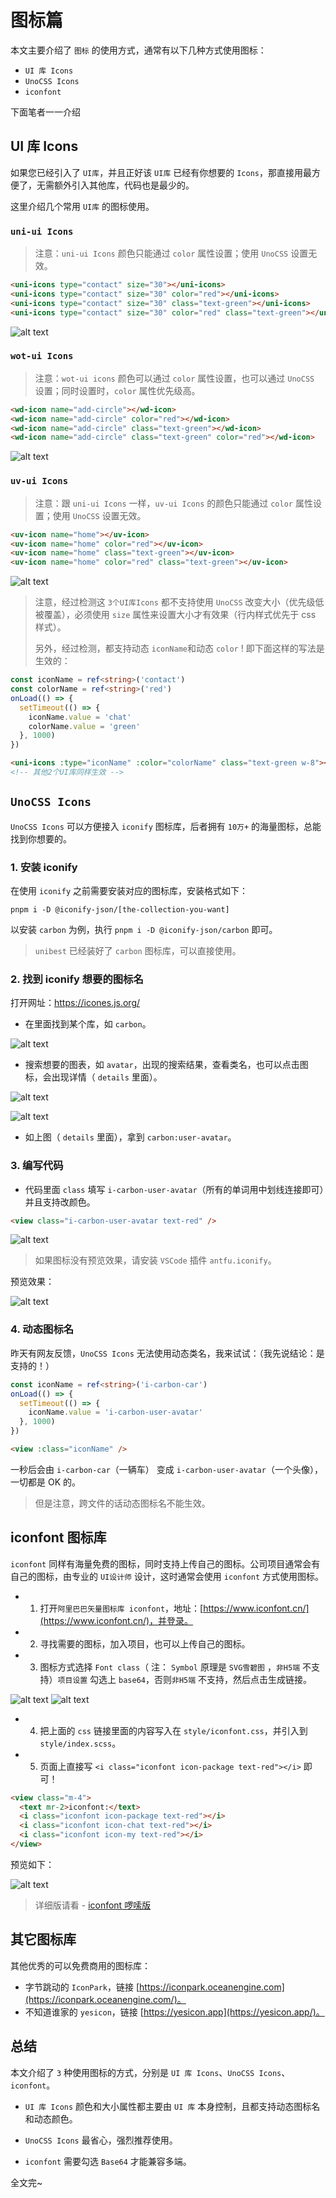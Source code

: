 # 图标篇

本文主要介绍了 `图标` 的使用方式，通常有以下几种方式使用图标：

- `UI 库 Icons`
- `UnoCSS Icons`
- `iconfont`

下面笔者一一介绍

## UI 库 Icons

如果您已经引入了 `UI库`，并且正好该 `UI库` 已经有你想要的 `Icons`，那直接用最方便了，无需额外引入其他库，代码也是最少的。

这里介绍几个常用 `UI库` 的图标使用。

### `uni-ui Icons`

> 注意：`uni-ui Icons` 颜色只能通过 `color` 属性设置；使用 `UnoCSS` 设置无效。

```html
<uni-icons type="contact" size="30"></uni-icons>
<uni-icons type="contact" size="30" color="red"></uni-icons>
<uni-icons type="contact" size="30" class="text-green"></uni-icons>
<uni-icons type="contact" size="30" color="red" class="text-green"></uni-icons>
```

![alt text](./assets/5-1.png)

### `wot-ui Icons`

> 注意：`wot-ui icons` 颜色可以通过 `color` 属性设置，也可以通过 `UnoCSS` 设置；同时设置时，`color` 属性优先级高。

```html
<wd-icon name="add-circle"></wd-icon>
<wd-icon name="add-circle" color="red"></wd-icon>
<wd-icon name="add-circle" class="text-green"></wd-icon>
<wd-icon name="add-circle" class="text-green" color="red"></wd-icon>
```

![alt text](./assets/5-2.png)

### `uv-ui Icons`

> 注意：跟 `uni-ui Icons` 一样，`uv-ui Icons` 的颜色只能通过 `color` 属性设置；使用 `UnoCSS` 设置无效。

```html
<uv-icon name="home"></uv-icon>
<uv-icon name="home" color="red"></uv-icon>
<uv-icon name="home" class="text-green"></uv-icon>
<uv-icon name="home" color="red" class="text-green"></uv-icon>
```

![alt text](./assets/5-3.png)

> 注意，经过检测这 `3个UI库Icons` 都不支持使用 `UnoCSS` 改变大小（优先级低被覆盖），必须使用 `size` 属性来设置大小才有效果（行内样式优先于 css 样式）。
>
> 另外，经过检测，都支持动态 `iconName`和动态 `color` ! 即下面这样的写法是生效的：

```ts
const iconName = ref<string>('contact')
const colorName = ref<string>('red')
onLoad(() => {
  setTimeout(() => {
    iconName.value = 'chat'
    colorName.value = 'green'
  }, 1000)
})
```

```html
<uni-icons :type="iconName" :color="colorName" class="text-green w-8"></uni-icons>
<!-- 其他2个UI库同样生效 -->
```

## `UnoCSS Icons`

`UnoCSS Icons` 可以方便接入 `iconify` 图标库，后者拥有 `10万+` 的海量图标，总能找到你想要的。

### 1. 安装 iconify

在使用 `iconify` 之前需要安装对应的图标库，安装格式如下：

`pnpm i -D @iconify-json/[the-collection-you-want]`

以安装 `carbon` 为例，执行 `pnpm i -D @iconify-json/carbon` 即可。

> `unibest` 已经装好了 `carbon` 图标库，可以直接使用。

### 2. 找到 iconify 想要的图标名

打开网址：<https://icones.js.org/>

- 在里面找到某个库，如 `carbon`。

![alt text](./assets/5-4.png)

- 搜索想要的图表，如 `avatar`，出现的搜索结果，查看类名，也可以点击图标，会出现详情（ `details` 里面）。

![alt text](./assets/5-5.png)

![alt text](./assets/5-6.png)

- 如上图（ `details` 里面），拿到 `carbon:user-avatar`。

### 3. 编写代码

- 代码里面 `class` 填写 `i-carbon-user-avatar`（所有的单词用中划线连接即可）并且支持改颜色。

```html
<view class="i-carbon-user-avatar text-red" />
```

![alt text](./assets/5-7.png)

> 如果图标没有预览效果，请安装 `VSCode` 插件 `antfu.iconify`。

预览效果：

![alt text](./assets/5-8.png)

### 4. 动态图标名

昨天有网友反馈，`UnoCSS Icons` 无法使用动态类名，我来试试：（我先说结论：是支持的！）

```ts
const iconName = ref<string>('i-carbon-car')
onLoad(() => {
  setTimeout(() => {
    iconName.value = 'i-carbon-user-avatar'
  }, 1000)
})
```

```html
<view :class="iconName" />
```

一秒后会由 `i-carbon-car`（一辆车） 变成 `i-carbon-user-avatar`（一个头像），一切都是 OK 的。

> 但是注意，跨文件的话动态图标名不能生效。

## iconfont 图标库

`iconfont` 同样有海量免费的图标，同时支持上传自己的图标。公司项目通常会有自己的图标，由专业的 `UI设计师` 设计，这时通常会使用 `iconfont` 方式使用图标。

- 1. 打开`阿里巴巴矢量图标库 iconfont`，地址：[https://www.iconfont.cn/](https://www.iconfont.cn/)，并登录。
- 2. 寻找需要的图标，加入项目，也可以上传自己的图标。
- 3. 图标方式选择 `Font class`（ 注： `Symbol` 原理是 `SVG雪碧图` ，`非H5端` 不支持）`项目设置` 勾选上 `base64`，否则`非H5端` 不支持，然后点击生成链接。

![alt text](image-2.png)
![alt text](image-1.png)

- 4. 把上面的 `css` 链接里面的内容写入在 `style/iconfont.css`，并引入到 `style/index.scss`。
- 5. 页面上直接写 `<i class="iconfont icon-package text-red"></i>` 即可！

```html
<view class="m-4">
  <text mr-2>iconfont:</text>
  <i class="iconfont icon-package text-red"></i>
  <i class="iconfont icon-chat text-red"></i>
  <i class="iconfont icon-my text-red"></i>
</view>
```

预览如下：

![alt text](image-3.png)

> 详细版请看 - [iconfont 啰嗦版](/advanced/iconfont)

## 其它图标库

其他优秀的可以免费商用的图标库：

- 字节跳动的 `IconPark`，链接 [https://iconpark.oceanengine.com](https://iconpark.oceanengine.com/)。
- 不知道谁家的 `yesicon`，链接 [https://yesicon.app](https://yesicon.app/)。

## 总结

本文介绍了 `3` 种使用图标的方式，分别是 `UI 库 Icons`、`UnoCSS Icons`、`iconfont`。

- `UI 库 Icons` 颜色和大小属性都主要由 `UI 库` 本身控制，且都支持动态图标名和动态颜色。

- `UnoCSS Icons` 最省心，强烈推荐使用。

- `iconfont` 需要勾选 `Base64` 才能兼容多端。

全文完~
